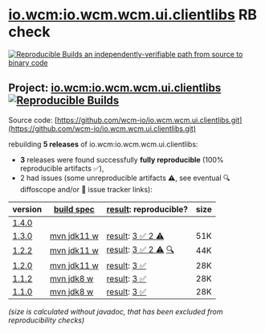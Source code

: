 [io.wcm:io.wcm.wcm.ui.clientlibs](https://central.sonatype.com/artifact/io.wcm/io.wcm.wcm.ui.clientlibs/versions) RB check
=======

[![Reproducible Builds](https://reproducible-builds.org/images/logos/rb.svg) an independently-verifiable path from source to binary code](https://reproducible-builds.org/)

## Project: [io.wcm:io.wcm.wcm.ui.clientlibs](https://central.sonatype.com/artifact/io.wcm/io.wcm.wcm.ui.clientlibs/versions) [![Reproducible Builds](https://img.shields.io/endpoint?url=https://raw.githubusercontent.com/jvm-repo-rebuild/reproducible-central/master/content/io/wcm/io.wcm.wcm/ui/clientlibs/badge.json)](https://github.com/jvm-repo-rebuild/reproducible-central/blob/master/content/io/wcm/io.wcm.wcm/ui/clientlibs/README.md)

Source code: [https://github.com/wcm-io/io.wcm.wcm.ui.clientlibs.git](https://github.com/wcm-io/io.wcm.wcm.ui.clientlibs.git)

rebuilding **5 releases** of io.wcm:io.wcm.wcm.ui.clientlibs:
- **3** releases were found successfully **fully reproducible** (100% reproducible artifacts :white_check_mark:),
- 2 had issues (some unreproducible artifacts :warning:, see eventual :mag: diffoscope and/or :memo: issue tracker links):

| version | [build spec](/BUILDSPEC.md) | [result](https://reproducible-builds.org/docs/jvm/): reproducible? | size |
| -- | --------- | ------ | -- |
| [1.4.0](https://central.sonatype.com/artifact/io.wcm/io.wcm.wcm.ui.clientlibs/1.4.0/pom) | | | |
| [1.3.0](https://central.sonatype.com/artifact/io.wcm/io.wcm.wcm.ui.clientlibs/1.3.0/pom) | [mvn jdk11 w](wcm-ui-clientlibs-1.3.0.buildspec) | [result](io.wcm.wcm.ui.clientlibs-1.3.0.buildinfo): [3 :white_check_mark:  2 :warning:](io.wcm.wcm.ui.clientlibs-1.3.0.buildcompare) | 51K |
| [1.2.2](https://central.sonatype.com/artifact/io.wcm/io.wcm.wcm.ui.clientlibs/1.2.2/pom) | [mvn jdk11 w](wcm-ui-clientlibs-1.2.2.buildspec) | [result](io.wcm.wcm.ui.clientlibs-1.2.2.buildinfo): [3 :white_check_mark:  2 :warning:](io.wcm.wcm.ui.clientlibs-1.2.2.buildcompare) [:mag:](io.wcm.wcm.ui.clientlibs-1.2.2.diffoscope) | 44K |
| [1.2.0](https://central.sonatype.com/artifact/io.wcm/io.wcm.wcm.ui.clientlibs/1.2.0/pom) | [mvn jdk11 w](wcm-ui-clientlibs-1.2.0.buildspec) | [result](io.wcm.wcm.ui.clientlibs-1.2.0.buildinfo): [3 :white_check_mark: ](io.wcm.wcm.ui.clientlibs-1.2.0.buildcompare) | 28K |
| [1.1.2](https://central.sonatype.com/artifact/io.wcm/io.wcm.wcm.ui.clientlibs/1.1.2/pom) | [mvn jdk8 w](wcm-ui-clientlibs-1.1.2.buildspec) | [result](io.wcm.wcm.ui.clientlibs-1.1.2.buildinfo): [3 :white_check_mark: ](io.wcm.wcm.ui.clientlibs-1.1.2.buildcompare) | 28K |
| [1.1.0](https://central.sonatype.com/artifact/io.wcm/io.wcm.wcm.ui.clientlibs/1.1.0/pom) | [mvn jdk8 w](wcm-ui-clientlibs-1.1.0.buildspec) | [result](io.wcm.wcm.ui.clientlibs-1.1.0.buildinfo): [3 :white_check_mark: ](io.wcm.wcm.ui.clientlibs-1.1.0.buildcompare) | 28K |

<i>(size is calculated without javadoc, that has been excluded from reproducibility checks)</i>
